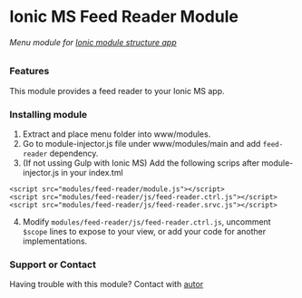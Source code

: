 # Ionic MS Feed Reader Module
###### Menu module for [Ionic module structure app](https://github.com/DabitNG/ionic-ms-starter)

### Features
This module provides a feed reader to your Ionic MS app.

### Installing module
1. Extract and place menu folder into www/modules.
2. Go to module-injector.js file under www/modules/main and add `feed-reader` dependency.
3. (If not ussing Gulp with Ionic MS) Add the following scrips after module-injector.js in your index.tml

  ```
  <script src="modules/feed-reader/module.js"></script>
  <script src="modules/feed-reader/js/feed-reader.ctrl.js"></script>
  <script src="modules/feed-reader/js/feed-reader.srvc.js"></script>
  ```
  
4. Modify `modules/feed-reader/js/feed-reader.ctrl.js`, uncomment `$scope` lines to expose to your view, or add your code for another implementations.

### Support or Contact
Having trouble with this module? Contact with [autor](https://github.com/DabitNG)
